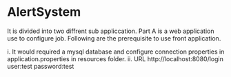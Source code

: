 # AlertSystem
It is divided into two diffrent sub appliccation. 
Part A is a web application use to configure job. Following are the prerequisite to use front application.
  
  
  i. It would required a mysql database and configure connection properties in application.properties in resources  folder.
  ii. URL http://localhost:8080/login user:test password:test
  


